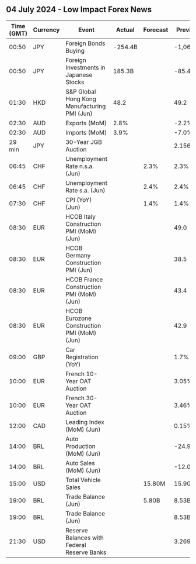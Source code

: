 ## 04 July 2024 - Low Impact Forex News

| Time (GMT) | Currency | Event | Actual | Forecast | Previous |
|------|----------|-------|--------|----------|----------|
| 00:50 | JPY | Foreign Bonds Buying | -254.4B |  | -1,062.0B |
| 00:50 | JPY | Foreign Investments in Japanese Stocks | 185.3B |  | -85.4B |
| 01:30 | HKD | S&P Global Hong Kong Manufacturing PMI (Jun) | 48.2 |  | 49.2 |
| 02:30 | AUD | Exports (MoM) | 2.8% |  | -2.2% |
| 02:30 | AUD | Imports (MoM) | 3.9% |  | -7.0% |
| 29 min | JPY | 30-Year JGB Auction |  |  | 2.156% |
| 06:45 | CHF | Unemployment Rate n.s.a. (Jun) |  | 2.3% | 2.3% |
| 06:45 | CHF | Unemployment Rate s.a. (Jun) |  | 2.4% | 2.4% |
| 07:30 | CHF | CPI (YoY) (Jun) |  | 1.4% | 1.4% |
| 08:30 | EUR | HCOB Italy Construction PMI (MoM) (Jun) |  |  | 49.0 |
| 08:30 | EUR | HCOB Germany Construction PMI (Jun) |  |  | 38.5 |
| 08:30 | EUR | HCOB France Construction PMI (MoM) (Jun) |  |  | 43.4 |
| 08:30 | EUR | HCOB Eurozone Construction PMI (MoM) (Jun) |  |  | 42.9 |
| 09:00 | GBP | Car Registration (YoY) |  |  | 1.7% |
| 10:00 | EUR | French 10-Year OAT Auction |  |  | 3.05% |
| 10:00 | EUR | French 30-Year OAT Auction |  |  | 3.46% |
| 12:00 | CAD | Leading Index (MoM) (Jun) |  |  | 0.15% |
| 14:00 | BRL | Auto Production (MoM) (Jun) |  |  | -24.9% |
| 14:00 | BRL | Auto Sales (MoM) (Jun) |  |  | -12.0% |
| 15:00 | USD | Total Vehicle Sales |  | 15.80M | 15.90M |
| 19:00 | BRL | Trade Balance (Jun) |  | 5.80B | 8.53B |
| 19:00 | BRL | Trade Balance (Jun) |  |  | 8.53B |
| 21:30 | USD | Reserve Balances with Federal Reserve Banks |  |  | 3.269T |
